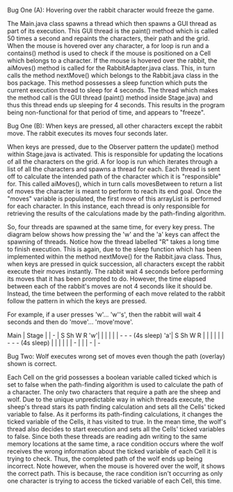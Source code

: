 Bug One (A):
Hovering over the rabbit character would freeze the game.

The Main.java class spawns a thread which then spawns a GUI thread as part of its execution. This GUI thread is the
paint() method which is called 50 times a second and repaints the characters, their path and the grid. When the mouse
is hovered over any character, a for loop is run and a contains() method is used to check if the mouse is positioned
on a Cell which belongs to a character. If the mouse is hovered over the rabbit, the aiMoves() method is called for the
RabbitAdapter.java class. This, in turn calls the method nextMove() which belongs to the Rabbit.java class in the bos
package. This method possesses a sleep function which puts the current execution thread to sleep for 4 seconds. The
thread which makes the method call is the GUI thread (paint() method inside Stage.java) and thus this thread ends up
sleeping for 4 seconds. This results in the program being non-functional for that period of time, and appears to "freeze".

Bug One (B):
When keys are pressed, all other characters except the rabbit move. The rabbit executes its moves four seconds later.

When keys are pressed, due to the Observer pattern the update() method within Stage.java is activated. This is
responsible for updating the locations of all the characters on the grid. A for loop is run which iterates through
a list of all the characters and spawns a thread for each. Each thread is sent off to calculate the intended path of
the character which it is "responsible" for. This called aiMoves(), which in turn calls movesBetween to return a list
of moves the character is meant to perform to reach its end goal. Once the "moves" variable is populated, the first
move of this arrayList is performed for each character. In this instance, each thread is only responsible for retrieving
the results of the calculations made by the path-finding algorithm.

So, four threads are spawned at the same time, for every key press. The diagram below shows how pressing the 'w' and the
'a' keys can affect the spawning of threads. Notice how the thread labelled "R" takes a long time to finish execution.
This is again, due to the sleep function which has been implemented within the method nextMove() for the Rabbit.java
class. Thus, when keys are pressed in quick succession, all characters except the rabbit execute their moves instantly.
The rabbit wait 4 seconds before performing its moves that it has been prompted to do. However, the time elapsed
between each of the rabbit's moves are not 4 seconds like it should be. Instead, the time between the performing of
each move related to the rabbit follow the pattern in which the keys are pressed.

For example, if a user presses 'w'... 'w''s', then the rabbit will wait 4 seconds and then do 'move'... 'move'move'.

   Main
    |     Stage
    |       |
    -       |       S       Sh      W       R
         'w'|       |       |       |       |
            |       -       -       -  (4s sleep)
         'a'|                                       S       Sh      W       R
            |                                       |       |       |       |
            |                                       -       -       -   (4s sleep)
            |
            |
            |
            |                               |
            |                               -
            |                                                               |
            |                                                               -
            |
            -

Bug Two:
Wolf executes wrong set of moves even though the path (overlay) shown is correct.

Each Cell on the grid possesses a boolean variable called ticked which is set to false when the path-finding algorithm
is used to calculate the path of a character. The only two characters that require a path are the sheep and wolf. Due
to the unique unpredictable way in which threads execute, the sheep's thread stars its path finding calculation and
sets all the Cells' ticked variable to false. As it performs its path-finding calculations, it changes the ticked
variable of the Cells, it has visited to true. In the mean time, the wolf's thread also decides to start execution and
sets all the Cells' ticked variables to false. Since both these threads are reading adn writing to the same memory
locations at the same time, a race condition occurs where the wolf receives the wrong information about the ticked
variable of each Cell it is trying to check. Thus, the completed path of the wolf ends up being incorrect. Note however,
when the mouse is hovered over the wolf, it shows the correct path. This is because, the race condition isn't occurring
as only one character is trying to access the ticked variable of each Cell, this time.
